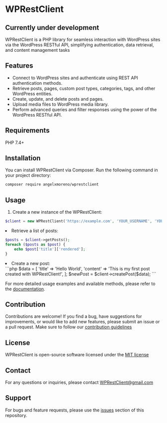 # WPRestClient
## Currently under development

WPRestClient is a PHP library for seamless interaction with WordPress sites via the WordPress RESTful API, simplifying 
authentication, data retrieval, and content management tasks

## Features

- Connect to WordPress sites and authenticate using REST API authentication methods.
- Retrieve posts, pages, custom post types, categories, tags, and other WordPress entities.
- Create, update, and delete posts and pages.
- Upload media files to WordPress media library.
- Perform advanced queries and filter responses using the power of the WordPress RESTful API.

## Requirements
PHP 7.4+

## Installation

You can install WPRestClient via Composer. Run the following command in your project directory:

```bash
composer require angelxmoreno/wprestclient
```

## Usage

1. Create a new instance of the WPRestClient:

```php
$client = new WPRestClient('https://example.com', 'YOUR_USERNAME', 'YOUR_PASSWORD');
```

<li>Retrieve a list of posts:</li>

```php
$posts = $client->getPosts();
foreach ($posts as $post) {
    echo $post['title']['rendered'];
}
```

<li>Create a new post:</li>
```php
$data = [
    'title' => 'Hello World',
    'content' => 'This is my first post created with WPRestClient!',
];
$newPost = $client->createPost($data);
```

For more detailed usage examples and available methods, please refer to the 
<a href="https://wordpressapi.readthedocs.io/en/latest/" target="_new">documentation</a>.

## Contribution
Contributions are welcome! If you find a bug, have suggestions for improvements, or would like to add new features,
please submit an issue or a pull request. Make sure to follow our [contribution guidelines](CONTRIBUTION_GUIDELINES)

## License
WPRestClient is open-source software licensed under the [MIT license](LICENSE)

## Contact
For any questions or inquiries, please contact [WPRestClient@gmail.com](mailto:WPRestClient@gmail.com)

## Support
For bugs and feature requests, please use the [issues](https://github.com/angelxmoreno/WPRestClient/issues) section of
this repository.

